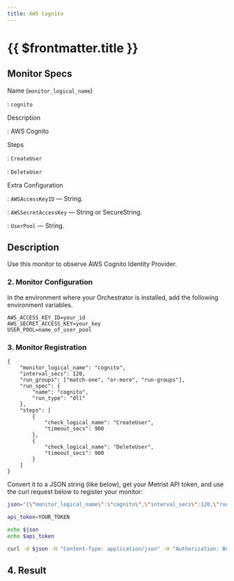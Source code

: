 ```yaml
---
title: AWS Cognito
---
```


# {{ $frontmatter.title }}

## Monitor Specs

Name (`monitor_logical_name`)

: `cognito`

Description

: AWS Cognito

Steps

: `CreateUser`

: `DeleteUser`

Extra Configuration

: `AWSAccessKeyID` — String.

: `AWSSecretAccessKey` — String or SecureString.

: `UserPool` — String.

## Description

Use this monitor to observe AWS Cognito Identity Provider.


<!--@include: /parts/setup-in-a-nutshell.md-->


<!--@include: /parts/setup-detailed-steps-pre-requisites.md-->

### 2. Monitor Configuration

<!--@include: /parts/setup-detailed-steps-2-monitor-configuration.md-->

In the environment where your Orchestrator is installed, add the following environment variables.

```
AWS_ACCESS_KEY_ID=your_id
AWS_SECRET_ACCESS_KEY=your_key
USER_POOL=name_of_user_pool
```

<!--@include: /parts/setup-detailed-steps-2-monitor-configuration-env-vars.md-->

### 3. Monitor Registration

<!--@include: /parts/setup-detailed-steps-3-monitor-registration.md-->

```json{3-4}
{
	"monitor_logical_name": "cognito",
	"interval_secs": 120,
	"run_groups": ["match-one", "or-more", "run-groups"],
	"run_spec": {
		"name": "cognito",
		"run_type": "dll"
	},
	"steps": [
		{
			"check_logical_name": "CreateUser",
			"timeout_secs": 900
		},
		{
			"check_logical_name": "DeleteUser",
			"timeout_secs": 900
		}
	]
}
```

Convert it to a JSON string (like below), get your Metrist API token, and use the curl request below to register your monitor:

```sh
json="{\"monitor_logical_name\":\"cognito\",\"interval_secs\":120,\"run_groups\":[\"match-one\",\"or-more\",\"run-groups\"],\"run_spec\":{\"name\":\"cognito\",\"run_type\":\"dll\"},\"steps\":[{\"check_logical_name\":\"CreateUser\",\"timeout_secs\":900},{\"check_logical_name\":\"DeleteUser\",\"timeout_secs\":900}]}"

api_token=YOUR_TOKEN

echo $json
echo $api_token

curl -d $json -H "Content-Type: application/json" -H "Authorization: Bearer $api_token" 'https://app.metrist.io/api/v0/monitor-config'

```

<!--@include: /parts/setup-detailed-steps-3-monitor-registration-api-tip.md-->

<!--@include: /parts/setup-detailed-steps-3-monitor-registration-stdout.md-->

## 4. Result

<!--@include: /parts/setup-detailed-steps-4-result.md-->
